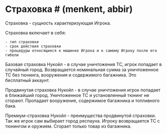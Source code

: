 ﻿
# Страховка #  (menkent, abbir)

Страховка - сущность характеризующая Игрока. 

Страховка включает в себя:

	- тип страховки
	- срок действия страховки
	- процедуры относящиеся к машинке Игрока и к самому Игроку после его гибели


Базовая страховка Нукойл -  в случае уничтожения ТС, игрок попадает в случайный город.
Возвращается номинальная сумма за уничтоженное ТС без тюнинга, вооружения и содержимого
багажника. Это бесплатный аккаунт.
 
Продвинутая страховка Нукойл - в случае уничтожения игрок попадает в ближайший город.
Уничтоженное ТС и установленный тюнинг не сгорают. Пропадает вооружение, содержимое 
багажника и топливного бака.
 
Премиум-страховка Нукойл - преимущества продвинутой страховки. Так же игрок сам выбирает
город респауна. Игроку возвращается ТС с тюнингом и оружием. Сгорает только товар из
багажника.
